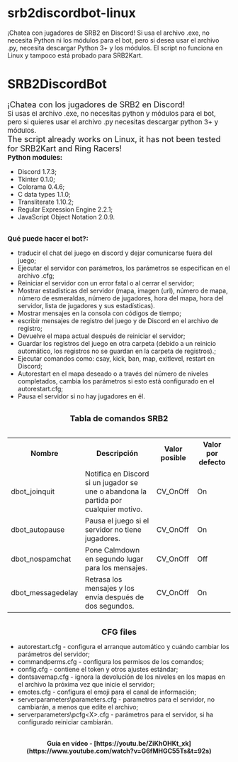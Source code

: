 # srb2discordbot-linux
¡Chatea con jugadores de SRB2 en Discord! Si usa el archivo .exe, no necesita Python ni los módulos para el bot, pero si desea usar el archivo .py, necesita descargar Python 3+ y los módulos. El script no funciona en Linux y tampoco está probado para SRB2Kart.

# SRB2DiscordBot
<span style="font-size: 18px">¡Chatea con los jugadores de SRB2 en Discord!</span></b><br>
<span style="font-size: 15px">Si usas el archivo .exe, no necesitas python y módulos para el bot, pero si quieres usar el archivo .py necesitas descargar python 3+ y módulos.</span><br>
<span style="font-size: 18px">The script already works on Linux, it has not been tested for SRB2Kart and Ring Racers!</span></b><br>
<b><span style="font-size: 15px">Python modules:</span></b><br>
<ul>
<li data-xf-list-type="ul">Discord 1.7.3;</li>
<li data-xf-list-type="ul">Tkinter 0.1.0;</li>
<li data-xf-list-type="ul">Colorama 0.4.6;</li>
<li data-xf-list-type="ul">C data types 1.1.0;</li>
<li data-xf-list-type="ul">Transliterate 1.10.2;</li>
<li data-xf-list-type="ul">Regular Expression Engine 2.2.1;</li>
<li data-xf-list-type="ul">JavaScript Object Notation 2.0.9.</li>
</ul><br>
<span style="font-size: 15px"><b>Qué puede hacer el bot?:</span></b><br>
<ul>
<li data-xf-list-type="ul">traducir el chat del juego en discord y dejar comunicarse fuera del juego;</li>
<li data-xf-list-type="ul">Ejecutar el servidor con parámetros, los parámetros se especifican en el archivo .cfg;</li>
<li data-xf-list-type="ul">Reiniciar el servidor con un error fatal o al cerrar el servidor;</li>
<li data-xf-list-type="ul">Mostrar estadísticas del servidor (mapa, imagen (url), número de mapa, número de esmeraldas, número de jugadores, hora del mapa, hora del servidor, lista de jugadores y sus estadísticas).</li>
<li data-xf-list-type="ul">Mostrar mensajes en la consola con códigos de tiempo;</li>
<li data-xf-list-type="ul">escribir mensajes de registro del juego y de Discord en el archivo de registro;</li>
<li data-xf-list-type="ul">Devuelve el mapa actual después de reiniciar el servidor;</li>
<li data-xf-list-type="ul">Guardar los registros del juego en otra carpeta (debido a un reinicio automático, los registros no se guardan en la carpeta de registros).;</li>
<li data-xf-list-type="ul">Ejecutar comandos como: csay, kick, ban, map, exitlevel, restart en Discord;</li>
<li data-xf-list-type="ul">Autorestart en el mapa deseado o a través del número de niveles completados, cambia los parámetros si esto está configurado en el autorestart.cfg;</li>
<li data-xf-list-type="ul">Pausa el servidor si no hay jugadores en él.</li>
</ul><br>
<div style="text-align: center"><span style="font-size: 18px"><b>Tabla de comandos SRB2</b></span>​</div><br>
<div class="bbTable">
<table style="width: 100%"><tbody><tr><th>Nombre</th><th>Descripción</th><th>Valor posible</th><th>Valor por defecto</th></tr><tr><td>dbot_joinquit</td><td>Notifica en Discord si un jugador se une o abandona la partida por cualquier motivo.</td><td>CV_OnOff</td><td>On</td></tr><tr><td>dbot_autopause</td><td>Pausa el juego si el servidor no tiene jugadores.</td><td>CV_OnOff</td><td>On</td></tr><tr><td>dbot_nospamchat</td><td>Pone Calmdown en segundo lugar para los mensajes.</td><td>CV_OnOff</td><td>Off</td></tr><tr><td>dbot_messagedelay</td><td>Retrasa los mensajes y los envía después de dos segundos.</td><td>CV_OnOff</td><td>On</td></tr></tbody></table>
</div><br>
<div style="text-align: center"><b><span style="font-size: 18px">CFG files</span></b>​</div><ul>
<li data-xf-list-type="ul">autorestart.cfg - configura el arranque automático y cuándo cambiar los parámetros del servidor;</li>
<li data-xf-list-type="ul">commandperms.cfg - configura los permisos de los comandos;</li>
<li data-xf-list-type="ul">config.cfg - contiene el token y otros ajustes estándar;</li>
<li data-xf-list-type="ul">dontsavemap.cfg - ignora la devolución de los niveles en los mapas en el archivo la próxima vez que inicie el servidor;</li>
<li data-xf-list-type="ul">emotes.cfg - configura el emoji para el canal de información;</li>
<li data-xf-list-type="ul">serverparameters\parameters.cfg - parametros para el servidor, no cambiarán, a menos que edite el archivo;</li>
<li data-xf-list-type="ul">serverparameters\pcfg&lt;X&gt;.cfg - parámetros para el servidor, si ha configurado reiniciar cambiarán.</li>
</ul><br>
<div style="text-align: center"><b>Guía en vídeo - [https://youtu.be/ZiKhOHKt_xk](https://www.youtube.com/watch?v=G6fMHGC55Ts&t=92s)</b><br>
</div>
